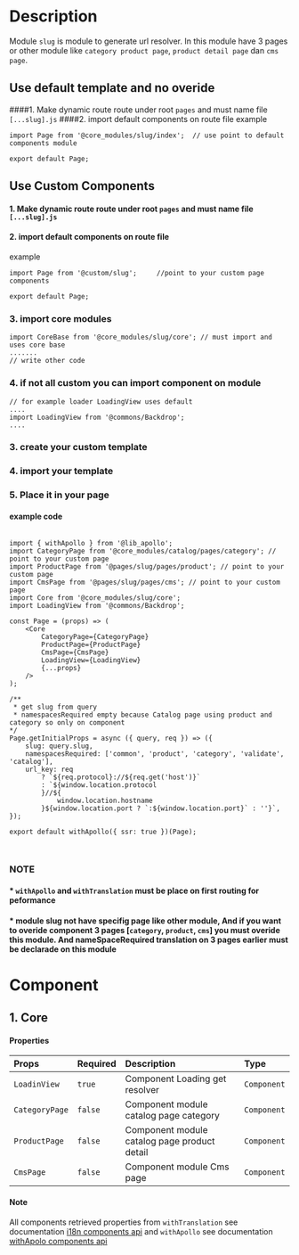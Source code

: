 # Description
Module `slug` is module to generate url resolver. In this module have 3 pages or other module like `category product page`, `product detail page` dan `cms page`. 


## Use default template and no overide
####1. Make dynamic route route under root `pages` and must name file `[...slug].js`
####2. import default components on route file 
example

```node
import Page from '@core_modules/slug/index';  // use point to default components module

export default Page;

```


## Use Custom Components

#### 1. Make dynamic route route under root `pages` and must name file `[...slug].js`
#### 2. import default components on route file 
example

```node
import Page from '@custom/slug';     //point to your custom page components

export default Page;

```

### 3. import core modules
```node
import CoreBase from '@core_modules/slug/core'; // must import and uses core base
....... 
// write other code
```

### 4. if not all custom you can import component on module

```node
// for example loader LoadingView uses default
....
import LoadingView from '@commons/Backdrop';
....

```

### 3. create your custom template
### 4. import your template
### 5. Place it in your page
#### example code


```node

import { withApollo } from '@lib_apollo';
import CategoryPage from '@core_modules/catalog/pages/category'; // point to your custom page
import ProductPage from '@pages/slug/pages/product'; // point to your custom page
import CmsPage from '@pages/slug/pages/cms'; // point to your custom page
import Core from '@core_modules/slug/core';
import LoadingView from '@commons/Backdrop';

const Page = (props) => (
    <Core
        CategoryPage={CategoryPage}
        ProductPage={ProductPage}
        CmsPage={CmsPage}
        LoadingView={LoadingView}
        {...props}
    />
);

/**
 * get slug from query
 * namespacesRequired empty because Catalog page using product and category so only on component
*/
Page.getInitialProps = async ({ query, req }) => ({
    slug: query.slug,
    namespacesRequired: ['common', 'product', 'category', 'validate', 'catalog'],
    url_key: req
        ? `${req.protocol}://${req.get('host')}`
        : `${window.location.protocol
        }//${
            window.location.hostname
        }${window.location.port ? `:${window.location.port}` : ''}`,
});

export default withApollo({ ssr: true })(Page);



```

### NOTE
#### * `withApollo` and `withTranslation` must be place on first routing for peformance
#### * module slug not have specifig page like other module, And if you want to overide component 3 pages [`category`, `product`, `cms`] you must overide this module. And nameSpaceRequired translation on 3 pages earlier must be declarade on this module


# Component

## 1. Core
#### Properties
| Props       | Required | Description | Type |
| :---        | :---     | :---        |:---  |
| `LoadinView`  |  `true`   | Component Loading get resolver | `Component`|
| `CategoryPage`  |  `false`   | Component module catalog page category | `Component`|
| `ProductPage`  |  `false`   | Component module catalog page product detail | `Component`|
| `CmsPage`  |  `false`   | Component module Cms page | `Component`|




#### Note
All components retrieved properties from `withTranslation` see documentation [i18n components api](https://react.i18next.com/latest/translation-render-prop) and `withApollo` see documentation [withApolo components api](https://www.apollographql.com/docs/react/api/react/hoc/#withapollocomponent) 